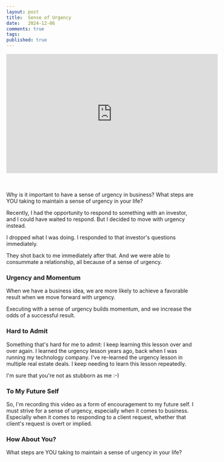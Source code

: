 ```yaml
---
layout: post
title:  Sense of Urgency
date:   2024-12-06
comments: true
tags: 
published: true
---
```


<div class="video-container"> 
<iframe width="560" height="315" src="https://www.youtube.com/embed/FPMGx4RukZ4?si=-X6gMp5X1dOvbVar" title="YouTube video player" frameborder="0" allow="accelerometer; autoplay; clipboard-write; encrypted-media; gyroscope; picture-in-picture; web-share" referrerpolicy="strict-origin-when-cross-origin" allowfullscreen></iframe>
</div>
<br/>&nbsp;

Why is it important to have a sense of urgency in business? What steps are YOU taking to maintain a sense of urgency in your life?

Recently, I had the opportunity to respond to something with an investor, and I could have waited to respond. But I decided to move with urgency instead.

<!--more-->

I dropped what I was doing. I responded to that investor's questions immediately. 

They shot back to me immediately after that. And we were able to consummate a relationship, all because of a sense of urgency. 

### Urgency and Momentum

When we have a business idea, we are more likely to achieve a favorable result when we move forward with urgency. 

Executing with a sense of urgency builds momentum, and we increase the odds of a successful result. 

### Hard to Admit

Something that's hard for me to admit: I keep learning this lesson over and over again. I learned the urgency lesson years ago, back when I was running my technology company. I've re-learned the urgency lesson in multiple real estate deals. I keep needing to learn this lesson repeatedly. 

I'm sure that you're not as stubborn as me :-)

### To My Future Self

So, I'm recording this video as a form of encouragement to my future self. I must strive for a sense of urgency, especially when it comes to business. Especially when it comes to responding to a client request, whether that client's request is overt or implied. 

### How About You?

What steps are YOU taking to maintain a sense of urgency in your life?
 
